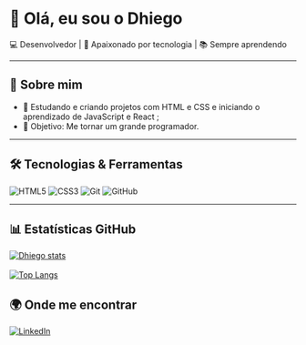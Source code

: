 # 👋 Olá, eu sou o Dhiego  

💻 Desenvolvedor | 🚀 Apaixonado por tecnologia | 📚 Sempre aprendendo  

---

## 🌟 Sobre mim

- 🌱  Estudando e criando projetos com HTML e CSS e iniciando o aprendizado de JavaScript e React ;
- 🎯 Objetivo: Me tornar um grande programador.


---

## 🛠️ Tecnologias & Ferramentas

![HTML5](https://img.shields.io/badge/-HTML5-E34F26?style=flat&logo=html5&logoColor=fff)
![CSS3](https://img.shields.io/badge/-CSS3-1572B6?style=flat&logo=css3&logoColor=fff)
![Git](https://img.shields.io/badge/-Git-F05032?style=flat&logo=git&logoColor=fff)
![GitHub](https://img.shields.io/badge/-GitHub-181717?style=flat&logo=github)

---

## 📊 Estatísticas GitHub
[![Dhiego stats](https://github-readme-stats.vercel.app/api?username=Dhiego-Oliveira19)](https://github.com/anuraghazra/github-readme-stats)
<br><br/>
[![Top Langs](https://github-readme-stats.vercel.app/api/top-langs/?username=Dhiego-Oliveira19)](https://github.com/anuraghazra/github-readme-stats)

## 🌍 Onde me encontrar
[![LinkedIn](https://img.shields.io/badge/-LinkedIn-0A66C2?style=flat&logo=linkedin&logoColor=fff)](https://www.linkedin.com/in/dhiego-oliveira-costa-136601374/)  
